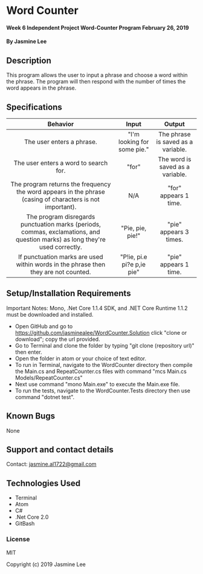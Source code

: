 # Word Counter

#### Week 6 Independent Project Word-Counter Program February 26, 2019

#### By Jasmine Lee

## Description
This program allows the user to input a phrase and choose a word within the phrase. The program will then respond with the number of times the word appears in the phrase.

## Specifications
| Behavior | Input | Output |
|:---:|:---:|:---:|
| The user enters a phrase. | "I'm looking for some pie." | The phrase is saved as a variable. |
| The user enters a word to search for. | "for" | The word is saved as a variable. |
| The program returns the frequency the word appears in the phrase (casing of characters is not important). | N/A | "for" appears 1 time. |
| The program disregards punctuation marks (periods, commas, exclamations, and question marks) as long they're used correctly. | "Pie, pie, pie!" | "pie" appears 3 times. |
| If punctuation marks are used within words in the phrase then they are not counted. | "P!ie, pi.e pi?e p,ie pie" | "pie" appears 1 time. |

## Setup/Installation Requirements
Important Notes: Mono, .Net Core 1.1.4 SDK, and .NET Core Runtime 1.1.2 must be downloaded and installed.

* Open GitHub and go to https://github.com/jasminealee/WordCounter.Solution click "clone or download"; copy the url provided.
* Go to Terminal and clone the folder by typing "git clone (repository url)" then enter.
* Open the folder in atom or your choice of text editor.
* To run in Terminal, navigate to the WordCounter directory then compile the Main.cs and RepeatCounter.cs files with command "mcs Main.cs Models/RepeatCounter.cs"
* Next use command "mono Main.exe" to execute the Main.exe file.
* To run the tests, navigate to the WordCounter.Tests directory then use command "dotnet test".


## Known Bugs
None

## Support and contact details
Contact: jasmine.al1722@gmail.com

## Technologies Used
* Terminal
* Atom
* C#
* .Net Core 2.0
* GitBash

### License
MIT

Copyright (c) 2019 Jasmine Lee
